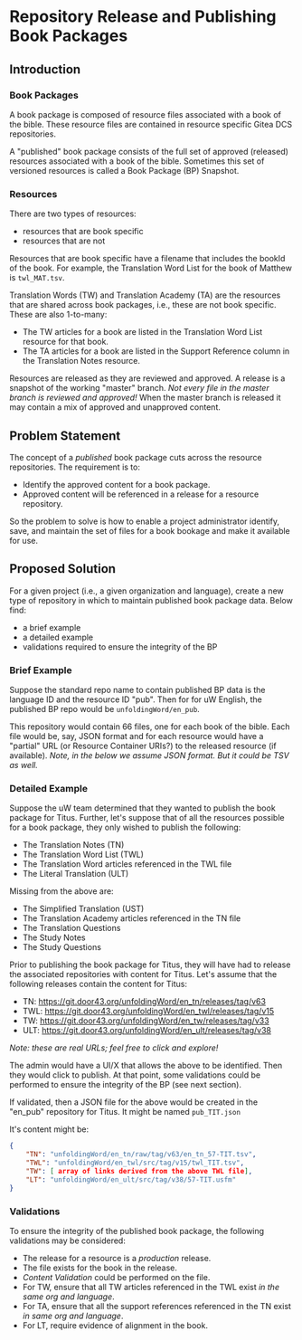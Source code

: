 # Repository Release and Publishing Book Packages

## Introduction

### Book Packages
A book package is composed of resource files associated with a book of the bible. These resource files are contained in resource specific Gitea DCS repositories. 

A "published" book package consists of the full set of approved (released) resources associated with a book of the bible. Sometimes this set of versioned resources is called a Book Package (BP) Snapshot.

### Resources
There are two types of resources:
- resources that are book specific
- resources that are not

Resources that are book specific have a filename that includes the bookId of the book. For example, the Translation Word List for the book of Matthew is `twl_MAT.tsv`.

Translation Words (TW) and Translation Academy (TA) are the resources that are shared across book packages, i.e., these are not book specific. These are also 1-to-many:
- The TW articles for a book are listed in the Translation Word List resource for that book.
- The TA articles for a book are listed in the Support Reference column in the Translation Notes resource.

Resources are released as they are reviewed and approved. A release is a snapshot of the working "master" branch. *Not every file in the master branch is reviewed and approved!* When the master branch is released it may contain a mix of approved and unapproved content.

## Problem Statement
The concept of a *published* book package cuts across the resource repositories. The requirement is to:
- Identify the approved content for a book package.
- Approved content will be referenced in a release for a resource repository.

So the problem to solve is how to enable a project administrator identify, save, and maintain the set of files for a book bookage and make it available for use.

## Proposed Solution
For a given project (i.e., a given organization and language), create a new type of repository in which to maintain published book package data. Below find:
- a brief example
- a detailed example
- validations required to ensure the integrity of the BP

### Brief Example
Suppose the standard repo name to contain published BP data is the language ID and the resource ID "pub". Then for for uW English, the published BP repo would be `unfoldingWord/en_pub`.

This repository would contain 66 files, one for each book of the bible. Each file would be, say, JSON format and for each resource would have a "partial" URL (or Resource Container URIs?) to the released resource (if available). *Note, in the below we assume JSON format. But it could be TSV as well.*

### Detailed Example
Suppose the uW team determined that they wanted to publish the book package for Titus. Further, let's suppose that of all the resources possible for a book package, they only wished to publish the following:
- The Translation Notes (TN)
- The Translation Word List (TWL)
- The Translation Word articles referenced in the TWL file
- The Literal Translation (ULT)

Missing from the above are:
- The Simplified Translation (UST)
- The Translation Academy articles referenced in the TN file
- The Translation Questions
- The Study Notes
- The Study Questions

Prior to publishing the book package for Titus, they will have had to release the associated repositories with content for Titus. Let's assume that the following releases contain the content for Titus:
- TN: https://git.door43.org/unfoldingWord/en_tn/releases/tag/v63
- TWL: https://git.door43.org/unfoldingWord/en_twl/releases/tag/v15
- TW: https://git.door43.org/unfoldingWord/en_tw/releases/tag/v33
- ULT: https://git.door43.org/unfoldingWord/en_ult/releases/tag/v38

*Note: these are real URLs; feel free to click and explore!*

The admin would have a UI/X that allows the above to be identified. Then they would click to publish. At that point, some validations could be performed to ensure the integrity of the BP (see next section).

If validated, then a JSON file for the above would be created in the "en_pub" repository for Titus. It might be named `pub_TIT.json`

It's content might be:
```json
{
	"TN": "unfoldingWord/en_tn/raw/tag/v63/en_tn_57-TIT.tsv",
	"TWL": "unfoldingWord/en_twl/src/tag/v15/twl_TIT.tsv",
	"TW": [ array of links derived from the above TWL file],
	"LT": "unfoldingWord/en_ult/src/tag/v38/57-TIT.usfm"
}
```


### Validations
To ensure the integrity of the published book package, the following validations may be considered:
- The release for a resource is a *production* release.
- The file exists for the book in the release.
- *Content Validation* could be performed on the file.
- For TW, ensure that all TW articles referenced in the TWL exist *in the same org and language*.
- For TA, ensure that all the support references referenced in the TN exist *in same org and language*.
- For LT, require evidence of alignment in the book.